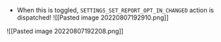 - When this is toggled, `SETTINGS_SET_REPORT_OPT_IN_CHANGED` action is dispatched!
![[Pasted image 20220807192910.png]]



![[Pasted image 20220807192208.png]]